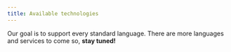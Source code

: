 ```yaml
---
title: Available technologies
---
```

Our goal is to support every standard language. There are more languages and services to come so, **stay tuned!**

